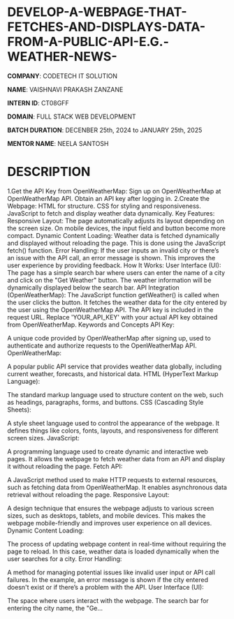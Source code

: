 # DEVELOP-A-WEBPAGE-THAT-FETCHES-AND-DISPLAYS-DATA-FROM-A-PUBLIC-API-E.G.-WEATHER-NEWS-

**COMPANY**: CODETECH IT SOLUTION

**NAME**: VAISHNAVI PRAKASH ZANZANE

**INTERN ID**: CT08GFF

**DOMAIN**: FULL STACK WEB DEVELOPMENT

**BATCH DURATION**:  DECENBER 25th, 2024 to JANUARY 25th, 2025

**MENTOR NAME**: NEELA SANTOSH

# DESCRIPTION 
1.Get the API Key from OpenWeatherMap: Sign up on OpenWeatherMap at OpenWeatherMap API. Obtain an API key after logging in. 
2.Create the Webpage: HTML for structure. CSS for styling and responsiveness. JavaScript to fetch and display weather data dynamically. Key Features: Responsive Layout: The page automatically adjusts its layout depending on the screen size. On mobile devices, the input field and button become more compact. Dynamic Content Loading: Weather data is fetched dynamically and displayed without reloading the page. This is done using the JavaScript fetch() function. Error Handling: If the user inputs an invalid city or there’s an issue with the API call, an error message is shown. This improves the user experience by providing feedback. How It Works: User Interface (UI): The page has a simple search bar where users can enter the name of a city and click on the "Get Weather" button. The weather information will be dynamically displayed below the search bar. API Integration (OpenWeatherMap): The JavaScript function getWeather() is called when the user clicks the button. It fetches the weather data for the city entered by the user using the OpenWeatherMap API. The API key is included in the request URL. Replace 'YOUR_API_KEY' with your actual API key obtained from OpenWeatherMap. Keywords and Concepts API Key:

A unique code provided by OpenWeatherMap after signing up, used to authenticate and authorize requests to the OpenWeatherMap API. OpenWeatherMap:

A popular public API service that provides weather data globally, including current weather, forecasts, and historical data. HTML (HyperText Markup Language):

The standard markup language used to structure content on the web, such as headings, paragraphs, forms, and buttons. CSS (Cascading Style Sheets):

A style sheet language used to control the appearance of the webpage. It defines things like colors, fonts, layouts, and responsiveness for different screen sizes. JavaScript:

A programming language used to create dynamic and interactive web pages. It allows the webpage to fetch weather data from an API and display it without reloading the page. Fetch API:

A JavaScript method used to make HTTP requests to external resources, such as fetching data from OpenWeatherMap. It enables asynchronous data retrieval without reloading the page. Responsive Layout:

A design technique that ensures the webpage adjusts to various screen sizes, such as desktops, tablets, and mobile devices. This makes the webpage mobile-friendly and improves user experience on all devices. Dynamic Content Loading:

The process of updating webpage content in real-time without requiring the page to reload. In this case, weather data is loaded dynamically when the user searches for a city. Error Handling:

A method for managing potential issues like invalid user input or API call failures. In the example, an error message is shown if the city entered doesn't exist or if there’s a problem with the API. User Interface (UI):

The space where users interact with the webpage. The search bar for entering the city name, the "Ge…


